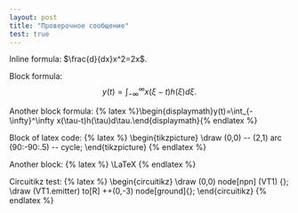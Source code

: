 ```yaml
---
layout: post
title: "Проверочное сообщение"
test: true
---
```


Inline formula: $\frac{d}{dx}x^2=2x$.

Block formula: $$y(t)=\int_{-\infty}^\infty x(\xi-t)h(\xi)d\xi.$$

Another block formula: {% latex %}\begin{displaymath}y(t)=\int_{-\infty}^\infty x(\tau-t)h(\tau)d\tau.\end{displaymath}{% endlatex %}

Block of latex code:
{% latex %}
\begin{tikzpicture}
    \draw (0,0) -- (2,1) arc (90:-90:.5) -- cycle;
\end{tikzpicture}
{% endlatex %}

Another block:
{% latex %}
\LaTeX
{% endlatex %}

Circuitikz test:
{% latex %}
\begin{circuitikz}
\draw (0,0) node[npn] (VT1) {};
\draw (VT1.emitter) to[R] ++(0,-3) node[ground]{};
\end{circuitikz}
{% endlatex %}
